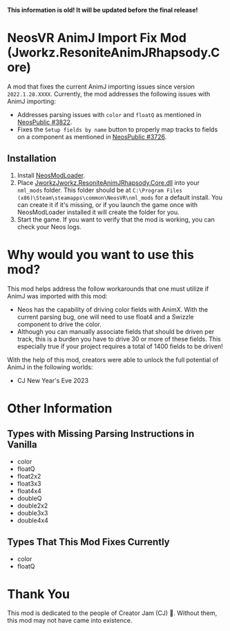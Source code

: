 ﻿**This information is old! It will be updated before the final release!**

# NeosVR AnimJ Import Fix Mod (Jworkz.ResoniteAnimJRhapsody.Core)

A mod that fixes the current AnimJ importing issues since version `2022.1.28.XXXX`. Currently, the mod addresses the following issues with AnimJ importing:

* Addresses parsing issues with `color` and `floatQ` as mentioned in [NeosPublic #3822](https://github.com/Neos-Metaverse/NeosPublic/issues/3822).
* Fixes the `Setup fields by name` button to properly map tracks to fields on a component as mentioned in [NeosPublic #3726](https://github.com/Neos-Metaverse/NeosPublic/issues/3726).

## Installation

1. Install [NeosModLoader](https://github.com/zkxs/NeosModLoader).
2. Place [JworkzJworkz.ResoniteAnimJRhapsody.Core.dll](https://github.com/stiefeljackal/Jworkz.ResoniteAnimJRhapsody.Core/releases/latest/download/JworkzJworkz.ResoniteAnimJRhapsody.Core.dll) into your `nml_mods` folder. This folder should be at `C:\Program Files (x86)\Steam\steamapps\common\NeosVR\nml_mods` for a default install. You can create it if it's missing, or if you launch the game once with NeosModLoader installed it will create the folder for you.
3. Start the game. If you want to verify that the mod is working, you can check your Neos logs.

# Why would you want to use this mod?

This mod helps address the follow workarounds that one must utilize if AnimJ was imported with this mod:

* Neos has the capability of driving color fields with AnimX. With the current parsing bug, one will need to use float4 and a Swizzle component to drive the color.
* Although you can manually associate fields that should be driven per track, this is a burden you have to drive 30 or more of these fields. This especially true if your project requires a total of 1400 fields to be driven!

With the help of this mod, creators were able to unlock the full potential of AnimJ in the following worlds:

* CJ New Year's Eve 2023

# Other Information

## Types with Missing Parsing Instructions in Vanilla

* color
* floatQ
* float2x2
* float3x3
* float4x4
* doubleQ
* double2x2
* double3x3
* double4x4

## Types That This Mod Fixes Currently

* color
* floatQ

# Thank You

This mod is dedicated to the people of Creator Jam (CJ) 🍞. Without them, this mod may not have came into existence.